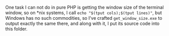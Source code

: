 One task I can not do in pure PHP is getting the window size of the terminal window, so on \*nix systems, I call `echo "$(tput cols);$(tput lines)"`, but Windows has no such commodities, so I've crafted `get_window_size.exe` to output exactly the same there, and along with it, I put its source code into this folder.
